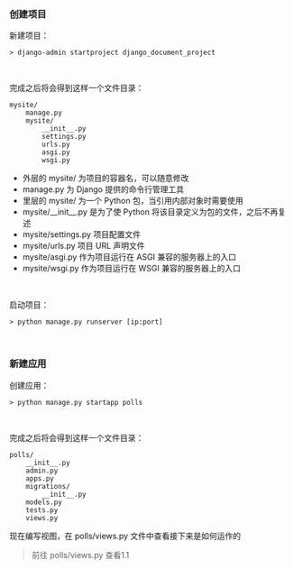 <h3>创建项目</h3>
新建项目：

```shell
> django-admin startproject django_document_project
```

<br>

完成之后将会得到这样一个文件目录：

```text
mysite/
    manage.py
    mysite/
        __init__.py
        settings.py
        urls.py
        asgi.py
        wsgi.py
```

- 外层的 mysite/ 为项目的容器名，可以随意修改
- manage.py 为 Django 提供的命令行管理工具
- 里层的 mysite/ 为一个 Python 包，当引用内部对象时需要使用
- mysite/\_\_init__.py 是为了使 Python 将该目录定义为包的文件，之后不再复述
- mysite/settings.py 项目配置文件
- mysite/urls.py 项目 URL 声明文件
- mysite/asgi.py 作为项目运行在 ASGI 兼容的服务器上的入口
- mysite/wsgi.py 作为项目运行在 WSGI 兼容的服务器上的入口

<br>

启动项目：

```shell
> python manage.py runserver [ip:port]
```

<br>

<h3>新建应用</h3>
创建应用：

```shell
> python manage.py startapp polls
```

<br>

完成之后将会得到这样一个文件目录：

```text
polls/
    __init__.py
    admin.py
    apps.py
    migrations/
        __init__.py
    models.py
    tests.py
    views.py
```

现在编写视图，在 polls/views.py 文件中查看接下来是如何运作的
> 前往 polls/views.py 查看1.1